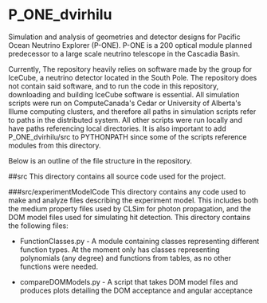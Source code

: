 # P_ONE_dvirhilu
Simulation and analysis of geometries and detector designs for Pacific Ocean Neutrino Explorer (P-ONE). P-ONE is a 200 optical module planned predecessor to a large scale neutrino telescope in the Cascadia Basin. 

Currently, The repository heavily relies on software made by the group for IceCube, a neutrino detector located in the South Pole. The repository does not contain said software, and to run the code in this repository, downloading and building IceCube software is essential. All simulation scripts were run on ComputeCanada's Cedar or University of Alberta's Illume computing clusters, and therefore all paths in simulation scripts refer to paths in the distributed system. All other scripts were run locally and have paths referencing local directories. It is also important to add P_ONE_dvirhilu/src to PYTHONPATH since some of the scripts reference modules from this directory.

Below is an outline of the file structure in the repository.

##src
This directory contains all source code used for the project.

###src/experimentModelCode
This directory contains any code used to make and analyze files describing the experiment model. This includes both the medium property files used by CLSim for photon propagation, and the DOM model files used for simulating hit detection. This directory contains the following files:

* FunctionClasses.py - A module containing classes representing different function types. At the moment only has classes representing polynomials (any degree) and functions from tables, as no other functions were needed.

* compareDOMModels.py - A script that takes DOM model files and produces plots detailing the DOM acceptance and angular acceptance
